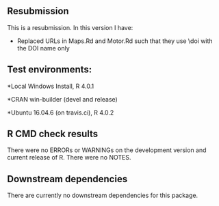 ## Resubmission
This is a resubmission. In this version I have:

* Replaced URLs in Maps.Rd and Motor.Rd such that they use \doi with the DOI name only

## Test environments:

*Local Windows Install, R 4.0.1

*CRAN win-builder (devel and release)

*Ubuntu 16.04.6 (on travis.ci), R 4.0.2

## R CMD check results 

There were no ERRORs or WARNINGs on the development version and current release of R.
There were no NOTES.


## Downstream dependencies

There are currently no downstream dependencies for this package.
